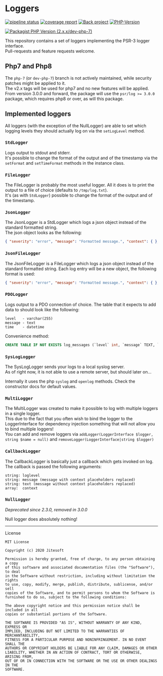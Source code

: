 # Loggers

[![pipeline status](https://gitlab.com/jitesoft/open-source/php/loggers/badges/master/pipeline.svg)](https://gitlab.com/jitesoft/open-source/php/loggers/commits/master)
[![coverage report](https://gitlab.com/jitesoft/open-source/php/loggers/badges/master/coverage.svg)](https://gitlab.com/jitesoft/open-source/php/loggers/commits/master)
[![Back project](https://img.shields.io/badge/Open%20Collective-Tip%20the%20devs!-blue.svg)](https://opencollective.com/jitesoft-open-source)
[![PHP-Version](https://img.shields.io/packagist/php-v/jitesoft/loggers.svg)](https://packagist.org/packages/jitesoft/loggers) 

[![Packagist PHP Version (2.x.x/dev-php-7)](https://img.shields.io/badge/v2.x-%3E%3D7.4.2%7C%3E%3D8-blue)](https://packagist.org/packages/jitesoft/loggers)

This repository contains a set of loggers implementing the PSR-3 logger interface.  
Pull-requests and feature requests welcome.

## Php7 and Php8

The `php-7` (or `dev-php-7`) branch is not actively maintained, while security patches might
be applied to it.  
The v2.x tags will be used for php7 and no new features will be applied.  
From version 3.0.0 and forward, the package will use the `psr/log >= 3.0.0` package,
which requires php8 or over, as will this package.

## Implemented loggers

All loggers (with the exception of the NullLogger) are able to set which logging levels they should actually log on
via the `setLogLevel` method.

### `StdLogger`

Logs output to stdout and stderr.  
It's possible to change the format of the output and of the timestamp via the `setFormat` and `setTimeFormat` methods
in the instance class.

### `FileLogger`

The FileLogger is probably the most useful logger. All it does is to print the output to a file of choice 
(defaults to `/tmp/log.txt`).  
It's (as with `StdLogger`) possible to change the format of the output and of the timestamp.

### `JsonLogger`

The JsonLogger is a StdLogger which logs a json object instead of the standard
formatted string.  
The json object looks as the following:

```json
{ "severity": "error", "message": "Formatted message.", "context": { }, "time": "1977-04-22T06:00:00Z", "ts": 230533200 }
```

### `JsonFileLogger`

The JsonFileLogger is a FileLogger which logs a json object instead of
the standard formatted string.
Each log entry will be a new object, the following format is used:

```json
{ "severity": "error", "message": "Formatted message.", "context": { }, "time": "1977-04-22T06:00:00Z", "ts": 230533200 }
```

### `PDOLogger`

Logs output to a PDO connection of choice. The table that it expects to add data to should look like the following:

```text
level   - varchar(255)
message - text
time    - datetime
```

Convenience method:

```sql
CREATE TABLE IF NOT EXISTS log_messages (`level` int, `message` TEXT, `time` TIME )
``` 

### `SysLogLogger`

The SysLogLogger sends your logs to a local syslog server.  
As of right now, it is not able to use a remote server, but should later on...

Internally it uses the php `syslog` and `openlog` methods. Check the constructor docs for default values.

### `MultiLogger`

The MultiLogger was created to make it possible to log with multiple loggers in a single logger.  
This due to the fact that you often wish to bind the logger to the LoggerInterface for dependency injection
something that will not allow you to bind multiple loggers!  
You can add and remove loggers via `addLogger(LoggerInterface $logger, string $name = null)` 
and `removeLogger(LoggerInterface|string $logger)`

### `CallbackLogger`

The CallbackLogger is basically just a callback which gets invoked on log. 
The callback is passed the following arguments:

```text
string: loglevel
string: message (message with context placeholders replaced)
string: text (message without context placeholders replaced)
array:  context
```

### `NullLogger`

_Deprecated since 2.3.0, removed in 3.0.0_

Null logger does absolutely nothing!

----

License

```text
MIT License

Copyright (c) 2020 Jitesoft

Permission is hereby granted, free of charge, to any person obtaining a copy
of this software and associated documentation files (the "Software"), to deal
in the Software without restriction, including without limitation the rights
to use, copy, modify, merge, publish, distribute, sublicense, and/or sell
copies of the Software, and to permit persons to whom the Software is
furnished to do so, subject to the following conditions:

The above copyright notice and this permission notice shall be included in all
copies or substantial portions of the Software.

THE SOFTWARE IS PROVIDED "AS IS", WITHOUT WARRANTY OF ANY KIND, EXPRESS OR
IMPLIED, INCLUDING BUT NOT LIMITED TO THE WARRANTIES OF MERCHANTABILITY,
FITNESS FOR A PARTICULAR PURPOSE AND NONINFRINGEMENT. IN NO EVENT SHALL THE
AUTHORS OR COPYRIGHT HOLDERS BE LIABLE FOR ANY CLAIM, DAMAGES OR OTHER
LIABILITY, WHETHER IN AN ACTION OF CONTRACT, TORT OR OTHERWISE, ARISING FROM,
OUT OF OR IN CONNECTION WITH THE SOFTWARE OR THE USE OR OTHER DEALINGS IN THE
SOFTWARE.
```
